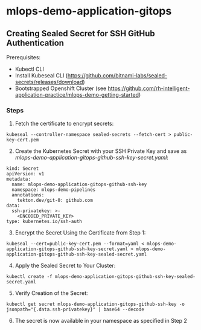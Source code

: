 # mlops-demo-application-gitops

## Creating Sealed Secret for SSH GitHub Authentication

Prerequisites:
- Kubectl CLI
- Install Kubeseal CLI (https://github.com/bitnami-labs/sealed-secrets/releases/download)
- Bootstrapped Openshift Cluster (see https://github.com/rh-intelligent-application-practice/mlops-demo-getting-started)

### Steps

1. Fetch the certificate to encrypt secrets:

```
kubeseal --controller-namespace sealed-secrets --fetch-cert > public-key-cert.pem
```

2. Create the Kubernetes Secret with your SSH Private Key and save as _mlops-demo-application-gitops-github-ssh-key-secret.yaml_:

```
kind: Secret
apiVersion: v1
metadata:
  name: mlops-demo-application-gitops-github-ssh-key
  namespace: mlops-demo-pipelines
  annotations:
    tekton.dev/git-0: github.com
data:
  ssh-privatekey: >-
    <ENCODED_PRIVATE_KEY>
type: kubernetes.io/ssh-auth
```

3. Encrypt the Secret Using the Certificate from Step 1: 

```
kubeseal --cert=public-key-cert.pem --format=yaml < mlops-demo-application-gitops-github-ssh-key-secret.yaml > mlops-demo-application-gitops-github-ssh-key-sealed-secret.yaml
```

4. Apply the Sealed Secret to Your Cluster:
```
kubectl create -f mlops-demo-application-gitops-github-ssh-key-sealed-secret.yaml
```

5. Verify Creation of the Secret:
```
kubectl get secret mlops-demo-application-gitops-github-ssh-key -o jsonpath="{.data.ssh-privatekey}" | base64 --decode
```
6. The secret is now available in your namespace as specified in Step 2